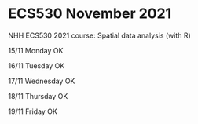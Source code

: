 # ECS530 November 2021
NHH ECS530 2021 course: Spatial data analysis (with R)

15/11 Monday OK

16/11 Tuesday OK

17/11 Wednesday OK

18/11 Thursday OK

19/11 Friday OK


